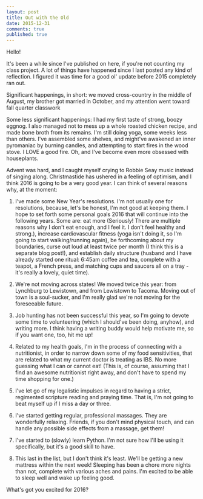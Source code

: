 ```yaml
---
layout: post
title: Out with the Old
date: 2015-12-31
comments: true
published: true
---
```


Hello!

It's been a while since I've published on here, if you're not counting my class project. A lot of things have happened since I last posted any kind of reflection. I figured it was time for a good ol' update before 2015 completely ran out.

Significant happenings, in short: we moved cross-country in the middle of August, my brother got married in October, and my attention went toward fall quarter classwork

Some less significant happenings: I had my first taste of strong, boozy eggnog. I also managed not to mess up a whole roasted chicken recipe, and made bone broth from its remains. I'm still doing yoga, some weeks less than others. I've assembled some shelves, and might've awakened an inner pyromaniac by burning candles, and attempting to start fires in the wood stove. I LOVE a good fire. Oh, and I've become even more obsessed with houseplants.

Advent was hard, and I caught myself crying to Robbie Seay music instead of singing along. Christmastide has ushered in a feeling of optimism, and I think 2016 is going to be a very good year. I can think of several reasons why, at the moment:

1) I've made some New Year's resolutions. I'm not usually one for resolutions, because, let's be honest, I'm not good at keeping them. I hope to set forth some personal goals 2016 that will continue into the following years. Some are: eat more (Seriously! There are multiple reasons why I don't eat enough, and I feel it. I don't feel healthy and strong.), increase cardiovascular fitness (yoga isn't doing it, so I'm going to start walking/running again), be forthcoming about my boundaries, curse out loud at least twice per month (I think this is a separate blog post!), and establish daily structure (husband and I have already started one ritual: 6:45am coffee and tea, complete with a teapot, a French press, and matching cups and saucers all on a tray - it's really a lovely, quiet time).

2) We're not moving across states! We moved twice this year: from Lynchburg to Lewistown, and from Lewistown to Tacoma. Moving out of town is a soul-sucker, and I'm really glad we're not moving for the foreseeable future.

3) Job hunting has not been successful this year, so I'm going to devote some time to volunteering (which I should've been doing, anyhow), and writing more. I think having a writing buddy would help motivate me, so if you want one, too, hit me up!

4) Related to my health goals, I'm in the process of connecting with a nutritionist, in order to narrow down some of my food sensitivities, that are related to what my current doctor is treating as IBS. No more guessing what I can or cannot eat! (This is, of course, assuming that I find an awesome nutritionist right away, and don't have to spend my time shopping for one.)

5) I've let go of my legalistic impulses in regard to having a strict, regimented scripture reading and praying time. That is, I'm not going to beat myself up if I miss a day or three.

6) I've started getting regular, professional massages. They are wonderfully relaxing. Friends, if you don't mind physical touch, and can handle any possible side effects from a massage, get them!

7) I've started to (slowly) learn Python. I'm not sure how I'll be using it specifically, but it's a good skill to have.

8) This last in the list, but I don't think it's least. We'll be getting a new mattress within the next week! Sleeping has been a chore more nights than not, complete with various aches and pains. I'm excited to be able to sleep well and wake up feeling good.

What's got you excited for 2016?
